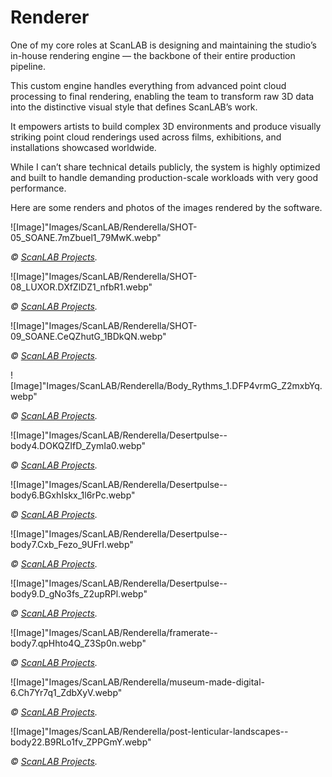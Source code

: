 # Renderer

One of my core roles at ScanLAB is designing and maintaining the studio’s in-house rendering engine — the backbone of their entire production pipeline.

This custom engine handles everything from advanced point cloud processing to final rendering, enabling the team to transform raw 3D data into the distinctive visual style that defines ScanLAB’s work.

It empowers artists to build complex 3D environments and produce visually striking point cloud renderings used across films, exhibitions, and installations showcased worldwide.

While I can’t share technical details publicly, the system is highly optimized and built to handle demanding production-scale workloads with very good performance.

Here are some renders and photos of the images rendered by the software. 


![Image]"Images/ScanLAB/Renderella/SHOT-05_SOANE.7mZbuel1_79MwK.webp"

*© [ScanLAB Projects](https://scanlabprojects.co.uk/).*

![Image]"Images/ScanLAB/Renderella/SHOT-08_LUXOR.DXfZlDZ1_nfbR1.webp"

*© [ScanLAB Projects](https://scanlabprojects.co.uk/).*

![Image]"Images/ScanLAB/Renderella/SHOT-09_SOANE.CeQZhutG_1BDkQN.webp"

*© [ScanLAB Projects](https://scanlabprojects.co.uk/).*

![Image]"Images/ScanLAB/Renderella/Body_Rythms_1.DFP4vrmG_Z2mxbYq.webp"

*© [ScanLAB Projects](https://scanlabprojects.co.uk/).*

![Image]"Images/ScanLAB/Renderella/Desertpulse--body4.DOKQZIfD_ZymIa0.webp"

*© [ScanLAB Projects](https://scanlabprojects.co.uk/).*

![Image]"Images/ScanLAB/Renderella/Desertpulse--body6.BGxhIskx_1l6rPc.webp"

*© [ScanLAB Projects](https://scanlabprojects.co.uk/).*

![Image]"Images/ScanLAB/Renderella/Desertpulse--body7.Cxb_Fezo_9UFrI.webp"

*© [ScanLAB Projects](https://scanlabprojects.co.uk/).*

![Image]"Images/ScanLAB/Renderella/Desertpulse--body9.D_gNo3fs_Z2upRPl.webp"

*© [ScanLAB Projects](https://scanlabprojects.co.uk/).*

![Image]"Images/ScanLAB/Renderella/framerate--body7.qpHhto4Q_Z3Sp0n.webp"

*© [ScanLAB Projects](https://scanlabprojects.co.uk/).*

![Image]"Images/ScanLAB/Renderella/museum-made-digital-6.Ch7Yr7q1_ZdbXyV.webp"

*© [ScanLAB Projects](https://scanlabprojects.co.uk/).*

![Image]"Images/ScanLAB/Renderella/post-lenticular-landscapes--body22.B9RLo1fv_ZPPGmY.webp"

*© [ScanLAB Projects](https://scanlabprojects.co.uk/).*
